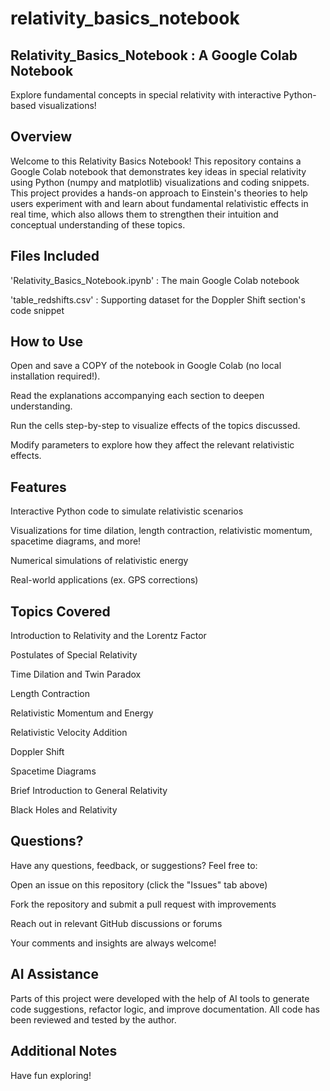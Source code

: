# relativity_basics_notebook

## Relativity_Basics_Notebook : A Google Colab Notebook
Explore fundamental concepts in special relativity with interactive Python-based visualizations!

## Overview
Welcome to this Relativity Basics Notebook! This repository contains a Google Colab notebook that demonstrates key ideas in special relativity using Python (numpy and matplotlib) visualizations and coding snippets. This project provides a hands-on approach to Einstein's theories to help users experiment with and learn about fundamental relativistic effects in real time, which also allows them to strengthen their intuition and conceptual understanding of these topics.

## Files Included
'Relativity_Basics_Notebook.ipynb' : The main Google Colab notebook

'table_redshifts.csv' : Supporting dataset for the Doppler Shift section's code snippet

## How to Use
Open and save a COPY of the notebook in Google Colab (no local installation required!).

Read the explanations accompanying each section to deepen understanding.

Run the cells step-by-step to visualize effects of the topics discussed.

Modify parameters to explore how they affect the relevant relativistic effects.

## Features
Interactive Python code to simulate relativistic scenarios

Visualizations for time dilation, length contraction, relativistic momentum, spacetime diagrams, and more!

Numerical simulations of relativistic energy

Real-world applications (ex. GPS corrections)

## Topics Covered
Introduction to Relativity and the Lorentz Factor

Postulates of Special Relativity

Time Dilation and Twin Paradox

Length Contraction

Relativistic Momentum and Energy

Relativistic Velocity Addition

Doppler Shift

Spacetime Diagrams

Brief Introduction to General Relativity

Black Holes and Relativity

## Questions?
Have any questions, feedback, or suggestions? Feel free to:

Open an issue on this repository (click the "Issues" tab above)

Fork the repository and submit a pull request with improvements

Reach out in relevant GitHub discussions or forums

Your comments and insights are always welcome!

## AI Assistance

Parts of this project were developed with the help of AI tools to generate code suggestions, refactor logic, and improve documentation. All code has been reviewed and tested by the author.

## Additional Notes

Have fun exploring!
